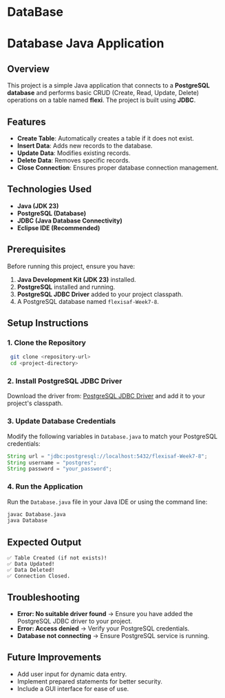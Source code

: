 # DataBase

# Database Java Application

## Overview
This project is a simple Java application that connects to a **PostgreSQL database** and performs basic CRUD (Create, Read, Update, Delete) operations on a table named **flexi**. The project is built using **JDBC**.

## Features
- **Create Table**: Automatically creates a table if it does not exist.
- **Insert Data**: Adds new records to the database.
- **Update Data**: Modifies existing records.
- **Delete Data**: Removes specific records.
- **Close Connection**: Ensures proper database connection management.

## Technologies Used
- **Java (JDK 23)**
- **PostgreSQL (Database)**
- **JDBC (Java Database Connectivity)**
- **Eclipse IDE (Recommended)**

## Prerequisites
Before running this project, ensure you have:
1. **Java Development Kit (JDK 23)** installed.
2. **PostgreSQL** installed and running.
3. **PostgreSQL JDBC Driver** added to your project classpath.
4. A PostgreSQL database named `flexisaf-Week7-8`.

## Setup Instructions

### 1. Clone the Repository
```sh
 git clone <repository-url>
 cd <project-directory>
```

### 2. Install PostgreSQL JDBC Driver
Download the driver from: [PostgreSQL JDBC Driver](https://jdbc.postgresql.org/) and add it to your project's classpath.

### 3. Update Database Credentials
Modify the following variables in `Database.java` to match your PostgreSQL credentials:
```java
String url = "jdbc:postgresql://localhost:5432/flexisaf-Week7-8";
String username = "postgres";
String password = "your_password";
```

### 4. Run the Application
Run the `Database.java` file in your Java IDE or using the command line:
```sh
javac Database.java
java Database
```

## Expected Output
```
✅ Table Created (if not exists)!
✅ Data Updated!
✅ Data Deleted!
✅ Connection Closed.
```

## Troubleshooting
- **Error: No suitable driver found** → Ensure you have added the PostgreSQL JDBC driver to your project.
- **Error: Access denied** → Verify your PostgreSQL credentials.
- **Database not connecting** → Ensure PostgreSQL service is running.

## Future Improvements
- Add user input for dynamic data entry.
- Implement prepared statements for better security.
- Include a GUI interface for ease of use.


